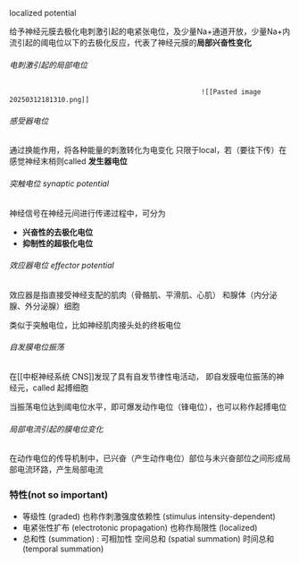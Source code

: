 localized potential

给予神经元膜去极化电刺激引起的电紧张电位，及少量Na+通道开放，少量Na+内流引起的阈电位以下的去极化反应，代表了神经元膜的**局部兴奋性变化**


###### 电刺激引起的局部电位
													![[Pasted image 20250312181310.png]]

###### 感受器电位
通过换能作用，将各种能量的刺激转化为电变化
只限于local，若（要往下传）在感觉神经末梢则called **发生器电位**

###### 突触电位 synaptic potential 
神经信号在神经元间进行传递过程中，可分为
- **兴奋性的去极化电位**
- **抑制性的超极化电位**
###### 效应器电位 effector potential
效应器是指直接受神经支配的肌肉（骨骼肌、平滑肌、心肌）
和腺体（内分泌腺、外分泌腺）细胞

 类似于突触电位，比如神经肌肉接头处的终板电位
 
###### 自发膜电位振荡

在[[中枢神经系统 CNS]]发现了具有自发节律性电活动，
即自发膜电位振荡的神经元，called 起搏细胞

当振荡电位达到阈电位水平，即可爆发动作电位（锋电位），也可以称作起搏电位
###### 局部电流引起的膜电位变化

在动作电位的传导机制中，已兴奋（产生动作电位）部位与未兴奋部位之间形成局部电流环路，产生局部电流


### 特性(not so important)
- 等级性 (graded) 也称作刺激强度依赖性 (stimulus intensity-dependent)
- 电紧张性扩布 (electrotonic propagation) 也称作局限性 (localized)
- 总和性 (summation) : 可相加性
	空间总和 (spatial summation) 
	时间总和 (temporal summation)
